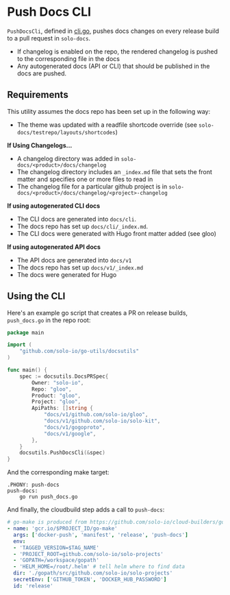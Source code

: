 # Push Docs CLI

`PushDocsCli`, defined in [cli.go](cli.go), pushes docs changes on every release build to a 
pull request in `solo-docs`. 

- If changelog is enabled on the repo, the rendered changelog is pushed to the corresponding 
file in the docs
- Any autogenerated docs (API or CLI) that should be published in the docs are pushed. 

## Requirements 
This utility assumes the docs repo has been set up in the following way:
* The theme was updated with a readfile shortcode override (see `solo-docs/testrepo/layouts/shortcodes`)

**If Using Changelogs...**

* A changelog directory was added in `solo-docs/<product>/docs/changelog`
* The changelog directory includes an `_index.md` file that sets the front matter and specifies one or more files to read in
* The changelog file for a particular github project is in `solo-docs/<product>/docs/changelog/<project>-changelog`

**If using autogenerated CLI docs**

* The CLI docs are generated into `docs/cli`. 
* The docs repo has set up `docs/cli/_index.md`.
* The CLI docs were generated with Hugo front matter added (see gloo)

**If using autogenerated API docs**

* The API docs are generated into `docs/v1`
* The docs repo has set up `docs/v1/_index.md`
* The docs were generated for Hugo

## Using the CLI

Here's an example go script that creates a PR on release builds, `push_docs.go` in the repo root:
```go
package main

import (
	"github.com/solo-io/go-utils/docsutils"
)

func main() {
	spec := docsutils.DocsPRSpec{
		Owner: "solo-io",
		Repo: "gloo",
		Product: "gloo",
		Project: "gloo",
		ApiPaths: []string {
			"docs/v1/github.com/solo-io/gloo",
			"docs/v1/github.com/solo-io/solo-kit",
			"docs/v1/gogoproto",
			"docs/v1/google",
		},
	}
	docsutils.PushDocsCli(&spec)
}
```

And the corresponding make target:
```make
.PHONY: push-docs
push-docs:
	go run push_docs.go
```

And finally, the cloudbuild step adds a call to `push-docs`: 
```yaml
# go-make is produced from https://github.com/solo-io/cloud-builders/go-make
- name: 'gcr.io/$PROJECT_ID/go-make'
  args: ['docker-push', 'manifest', 'release', 'push-docs']
  env:
  - 'TAGGED_VERSION=$TAG_NAME'
  - 'PROJECT_ROOT=github.com/solo-io/solo-projects'
  - 'GOPATH=/workspace/gopath'
  - 'HELM_HOME=/root/.helm' # tell helm where to find data
  dir: './gopath/src/github.com/solo-io/solo-projects'
  secretEnv: ['GITHUB_TOKEN', 'DOCKER_HUB_PASSWORD']
  id: 'release'
  ```